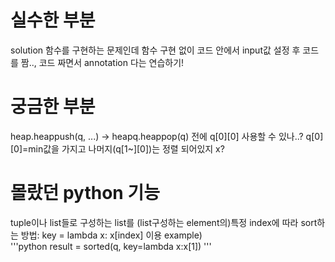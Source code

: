 # 실수한 부분
solution 함수를 구현하는 문제인데 함수 구현 없이 코드 안에서 input값 설정 후 코드를 짬.., 코드 짜면서 annotation 다는 연습하기!

# 궁금한 부분
heap.heappush(q, ...) -> heapq.heappop(q) 전에 q[0][0] 사용할 수 있나..? q[0][0]=min값을 가지고 나머지(q[1~][0])는 정렬 되어있지 x? 

# 몰랐던 python 기능
tuple이나 list들로 구성하는 list를 (list구성하는 element의)특정 index에 따라 sort하는 방법: key = lambda x: x[index] 이용
example)  
'''python
result = sorted(q, key=lambda x:x[1])
'''